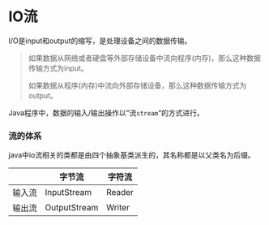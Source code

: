 # IO流

I/O是input和output的缩写，是处理设备之间的数据传输。

> 如果数据从网络或者硬盘等外部存储设备中流向程序(内存)，那么这种数据传输方式为input。
>
> 如果数据从程序(内存)中流向外部存储设备，那么这种数据传输方式为output。

Java程序中，数据的输入/输出操作以“流`stream`“的方式进行。

### 流的体系

java中io流相关的类都是由四个抽象基类派生的，其名称都是以父类名为后缀。

|        | 字节流       | 字符流 |
| ------ | ------------ | ------ |
| 输入流 | InputStream  | Reader |
| 输出流 | OutputStream | Writer |

